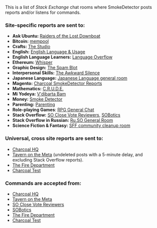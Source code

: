 This is a list of _Stack Exchange_ chat rooms where SmokeDetector posts reports and/or listens for commands.

### Site-specific reports are sent to:

 - **Ask Ubuntu:** [Raiders of the Lost Downboat](https://chat.stackexchange.com/rooms/3877/raiders-of-the-lost-downboat)
 - **Bitcoin:** [mempool](http://chat.stackexchange.com/rooms/8089/mempool)
 - **Crafts:** [The Studio](https://chat.stackexchange.com/rooms/38932/the-studio)
 - **English:** [English Language & Usage](http://chat.stackexchange.com/rooms/95/english-language-usage)
 - **English Language Learners:** [Language Overflow](https://chat.stackexchange.com/rooms/24938/language-overflow)
 - **Ethereum:** [Whisper](http://chat.stackexchange.com/rooms/34620/whisper)
 - **Graphic Design:** [The Spam Blot](http://chat.stackexchange.com/rooms/56223/the-spam-blot)
 - **Interpersonal Skills:** [The Awkward Silence](https://chat.stackexchange.com/rooms/61165/the-awkward-silence)
 - **Japanese Language:** [Japanese Language general room](https://chat.stackexchange.com/rooms/511/japanese-language)
 - **Magento:** [Charcoal SmokeDetector Reports](http://chat.stackexchange.com/rooms/47869/charcoal-smokedetector-reports)
 - **Mathematics:** [C.R.U.D.E.](http://chat.stackexchange.com/rooms/2165/c-r-u-d-e)
 - **Mi Yodeya:** [V'dibarta Bam](http://chat.stackexchange.com/rooms/468/vdibarta-bam)
 - **Money:** [Smoke Detector](http://chat.stackexchange.com/rooms/35068/smoke-detector)
 - **Parenting:** [Parenting](http://chat.stackexchange.com/rooms/388/parenting)
 - **Role-playing Games**: [RPG General Chat](http://chat.stackexchange.com/rooms/11/rpg-general-chat)
 - **Stack Overflow:** [SO Close Vote Reviewers](http://chat.stackoverflow.com/rooms/41570/so-close-vote-reviewers), [SOBotics](https://chat.stackoverflow.com/rooms/111347/sobotics)
 - **Stack Overflow in Russian:** [Ru.SO General Room](http://chat.stackexchange.com/rooms/22462/stack-overflow--)
 - **Science Fiction & Fantasy:** [SFF community cleanup room](https://chat.stackexchange.com/rooms/59281/sff-community-cleanup-room)

### Universal, cross site reports are sent to:

 - [Charcoal HQ](http://chat.stackexchange.com/rooms/11540/charcoal-hq)
 - [Tavern on the Meta](http://chat.meta.stackexchange.com/rooms/89/tavern-on-the-meta) (undeleted posts with a 5-minute delay, and excluding Stack Overflow reports). 
 - [The Fire Department](https://chat.meta.stackexchange.com/rooms/1181/the-fire-department)
 - [Charcoal Test](https://chat.stackexchange.com/rooms/65945/charcoal-test)

### Commands are accepted from:

 - [Charcoal HQ](http://chat.stackexchange.com/rooms/11540/charcoal-hq)
 - [Tavern on the Meta](http://chat.meta.stackexchange.com/rooms/89/tavern-on-the-meta)
 - [SO Close Vote Reviewers](http://chat.stackoverflow.com/rooms/41570/so-close-vote-reviewers)
 - [SOBotics](https://chat.stackoverflow.com/rooms/111347/sobotics)
 - [The Fire Department](https://chat.meta.stackexchange.com/rooms/1181/the-fire-department)
 - [Charcoal Test](https://chat.stackexchange.com/rooms/65945/charcoal-test)